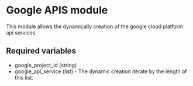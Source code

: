 # Google APIS module

This module allows the dynamically creation of the google cloud platform api services.

## Required variables
  - google_project_id (string)
  - google_api_service (list) - The dynamic creation iterate by the length of this list.
